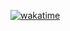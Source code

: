 [![wakatime](https://wakatime.com/badge/github/sesiii/Computer-Organization-and-Architecture.svg)](https://wakatime.com/badge/github/sesiii/Computer-Organization-and-Architecture)
